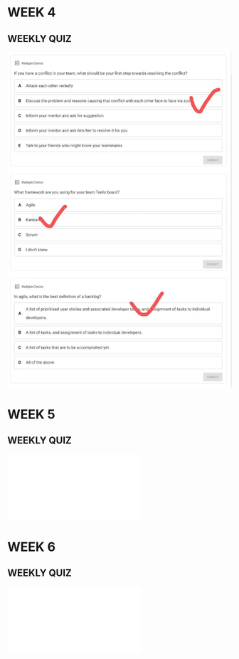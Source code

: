 # WEEK 4
## WEEKLY QUIZ
![](pic/5136w4.jpg)

# WEEK 5
## WEEKLY QUIZ
![](pic/5136w5.pdf)

# WEEK 6
## WEEKLY QUIZ
![](pic/week6FLUX.pdf)